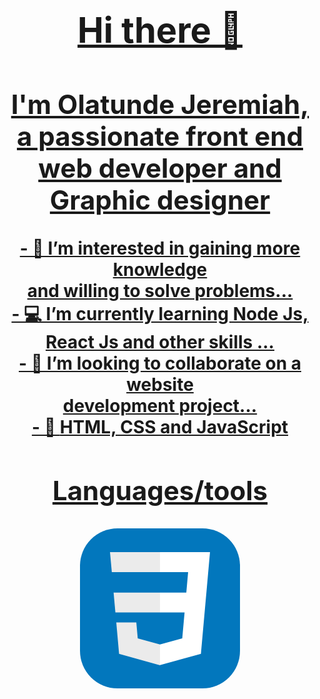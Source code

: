 
<h1 align="center">
  <a href="https://readme-typing-svg.herokuapp.com/demo/?font=&weight=500&size=30&color=F70505&lines=Hi%2C+there"/
  Hi there
</h1>

<h1>Hi there 🤗</h1>
<h2>I'm Olatunde Jeremiah, a passionate front end <br>web developer and Graphic designer</h2>
- 👀 I’m interested in gaining more knowledge <br> and willing to solve problems...<br>
- 💻 I’m currently learning Node Js, <br>React Js and other skills ... <br>
- 💞️ I’m looking to collaborate on a website <br>development project... <br>
- 🔫 <strong>HTML, CSS and JavaScript</strong>


<h2>Languages/tools</h2>
    <svg width="256" height="256" viewBox="0 0 256 256" fill="none" xmlns="http://www.w3.org/2000/svg">
<rect width="256" height="256" rx="60" fill="#0277BD"/>
<path d="M53.7527 102.651L56.6155 134.593H128.096V102.651H53.7527Z" fill="#EBEBEB"/>
<path d="M128.095 38H127.985H48L50.9036 69.9423H128.095V38Z" fill="#EBEBEB"/>
<path d="M128.095 218.841V185.608L127.955 185.645L92.3813 176.04L90.1072 150.564H72.821H58.0425L62.5175 200.718L127.948 218.882L128.095 218.841Z" fill="#EBEBEB"/>
<path d="M167.318 134.593L163.61 176.019L127.985 185.635V218.866L193.468 200.718L193.948 195.321L201.454 111.229L202.233 102.651L208 38H127.985V69.9423H172.994L170.088 102.651H127.985V134.593H167.318Z" fill="white"/>
</svg>